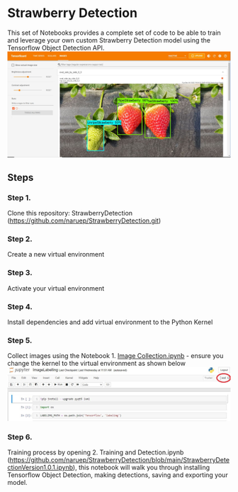 # Strawberry Detection
This set of Notebooks provides a complete set of code to be able to train and leverage your own custom Strawberry Detection model using the Tensorflow Object Detection API.
![alt text](https://github.com/naruep/StrawberryDetection/blob/main/images/001.JPG?raw=true)
## Steps
### Step 1. 
Clone this repository: StrawberryDetection (https://github.com/naruep/StrawberryDetection.git)
### Step 2.
Create a new virtual environment
### Step 3.
Activate your virtual environment
### Step 4.
Install dependencies and add virtual environment to the Python Kernel
### Step 5.
Collect images using the Notebook 1. [Image Collection.ipynb](https://github.com/naruep/StrawberryDetection/blob/main/ImageLabelling.ipynb) - ensure you change the kernel to the virtual environment as shown below
![alt text](https://github.com/naruep/StrawberryDetection/blob/main/images/007.JPG?raw=true)
### Step 6.
Training process by opening 2. Training and Detection.ipynb (https://github.com/naruep/StrawberryDetection/blob/main/StrawberryDetectionVersion1.0.1.ipynb), this notebook will walk you through installing Tensorflow Object Detection, making detections, saving and exporting your model.
